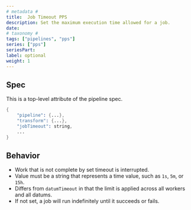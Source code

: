 ```yaml
---
# metadata # 
title:  Job Timeout PPS
description: Set the maximum execution time allowed for a job.
date: 
# taxonomy #
tags: ["pipelines", "pps"]
series: ["pps"]
seriesPart:
label: optional
weight: 1
---
```

## Spec 
This is a top-level attribute of the pipeline spec. 

```s
{
    "pipeline": {...},
    "transform": {...},
    "jobTimeout": string,
    ...
}

```

## Behavior 

- Work that is not complete by set timeout is interrupted.
- Value must be a string that represents a time value, such as `1s`, `5m`, or `15h`. 
- Differs from `datumTimeout` in that the limit is applied across all workers and all datums. 
- If not set, a job will run indefinitely until it succeeds or fails.



